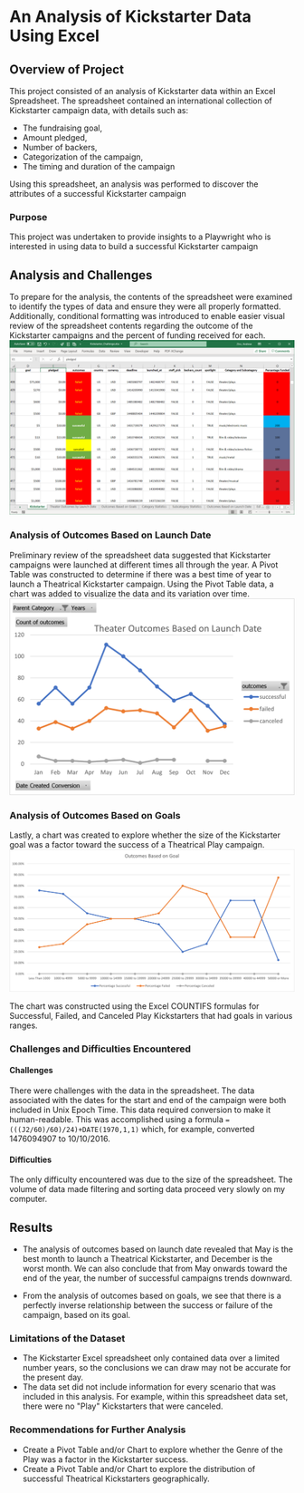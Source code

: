 # An Analysis of Kickstarter Data Using Excel

## Overview of Project
This project consisted of an analysis of Kickstarter data within an Excel Spreadsheet.  The spreadsheet contained an international collection of Kickstarter campaign data, with details such as:
* The fundraising goal, 
* Amount pledged, 
* Number of backers,
* Categorization of the campaign,
* The timing and duration of the campaign

Using this spreadsheet, an analysis was performed to discover the attributes of a successful Kickstarter campaign

### Purpose
This project was undertaken to provide insights to a Playwright who is interested in using data to build a successful Kickstarter campaign

## Analysis and Challenges
To prepare for the analysis, the contents of the spreadsheet were examined to identify the types of data and ensure they were all properly formatted. Additionally, conditional formatting was introduced to enable easier visual review of the spreadsheet contents regarding the outcome of the Kickstarter campaigns and the percent of funding received for each. ![Conditional Formatting](/Conditional_Formatting.png)

### Analysis of Outcomes Based on Launch Date
Preliminary review of the spreadsheet data suggested that Kickstarter campaigns were launched at different times all through the year.  A Pivot Table was constructed to determine if there was a best time of year to launch a Theatrical Kickstarter campaign. Using the Pivot Table data, a chart was added to visualize the data and its variation over time. ![Theater_Outcomes_vs_Launch Pivot Chart](/Theater_Outcomes_vs_Launch.png)

### Analysis of Outcomes Based on Goals
Lastly, a chart was created to explore whether the size of the Kickstarter goal was a factor toward the success of a Theatrical Play campaign. ![Outcomes_vs_Goals Line Chart](/Outcomes_vs_Goals.png)

The chart was constructed using the Excel COUNTIFS formulas for Successful, Failed, and Canceled Play Kickstarters that had goals in various ranges. 

### Challenges and Difficulties Encountered
#### Challenges
There were challenges with the data in the spreadsheet. The data associated with the dates for the start and end of the campaign were both included in Unix Epoch Time.  This data required conversion to make it human-readable.  This was accomplished using a formula `=(((J2/60)/60)/24)+DATE(1970,1,1)` which, for example, converted 1476094907 to 10/10/2016.
#### Difficulties
The only difficulty encountered was due to the size of the spreadsheet.  The volume of data made filtering and sorting data proceed very slowly on my computer.

## Results
* The analysis of outcomes based on launch date revealed that May is the best month to launch a Theatrical Kickstarter, and December is the worst month. We can also conclude that from May onwards toward the end of the year, the number of successful campaigns trends downward.

* From the analysis of outcomes based on goals, we see that there is a perfectly inverse relationship between the success or failure of the campaign, based on its goal.  

### Limitations of the Dataset
* The Kickstarter Excel spreadsheet only contained data over a limited number years, so the conclusions we can draw may not be accurate for the present day.
*  The data set did not include information for every scenario that was included in this analysis. For example, within this spreadsheet data set, there were no "Play" Kickstarters that were canceled.

### Recommendations for Further Analysis
* Create a Pivot Table and/or Chart to explore whether the Genre of the Play was a factor in the Kickstarter success.
* Create a Pivot Table and/or Chart to explore the distribution of successful Theatrical Kickstarters geographically.

